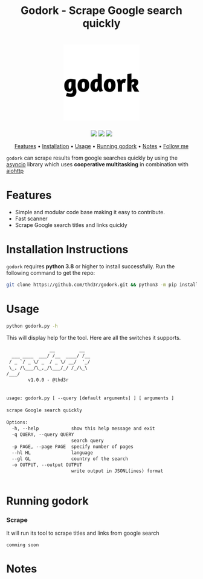 <h1 align="center">
  Godork - Scrape Google search quickly
</h1>

<h1 align="center">
  <img src="static/godork-logo.png" alt="godork" width="200px">
  <br>
</h1>

<p align="center">
  <a href="https://python.org"><img src="https://img.shields.io/badge/Built%20with-Python-Blue"></a>
  <a href="https://opensource.org/licenses/MIT"><img src="https://img.shields.io/badge/license-MIT-_red.svg"></a>
  <a href="https://github.com/thd3r/godork/issues"><img src="https://img.shields.io/badge/contributions-welcome-brightgreen.svg?style=flat"></a>
</p>

<p align="center">
  <a href="#features">Features</a> •
  <a href="#installation-instructions">Installation</a> •
  <a href="#usage">Usage</a> •
  <a href="#running-godork">Running godork</a> •
  <a href="#notes">Notes</a> • 
  <a href="https://github.com/thd3r">Follow me</a>
</p>

`godork` can scrape results from google searches quickly by using the [asyncio](https://docs.python.org/3/library/asyncio.html) library which uses **cooperative multitasking** in combination with [aiohttp](https://docs.aiohttp.org)

# Features

 - Simple and modular code base making it easy to contribute.
 - Fast scanner
 - Scrape Google search titles and links quickly

# Installation Instructions

`godork` requires **python 3.8** or higher to install successfully. Run the following command to get the repo:

```sh
git clone https://github.com/thd3r/godork.git && python3 -m pip install -r requirements.txt
```

# Usage

```sh
python godork.py -h
```

This will display help for the tool. Here are all the switches it supports.

```console
                __         __  
  ___ ____  ___/ /__  ____/ /__
 / _ `/ _ \/ _  / _ \/ __/  '_/
 \_, /\___/\_,_/\___/_/ /_/\_\ 
/___/                                                                                                            
        v1.0.0 - @thd3r


usage: godork.py [ --query [default arguments] ] [ arguments ]

scrape Google search quickly

Options:
  -h, --help            show this help message and exit
  -q QUERY, --query QUERY
                        search query
  -p PAGE, --page PAGE  specify number of pages
  --hl HL               language
  --gl GL               country of the search
  -o OUTPUT, --output OUTPUT
                        write output in JSONL(ines) format
                        
```

# Running godork

### Scrape

It will run its tool to scrape titles and links from google search

```console
comming soon
```

# Notes
